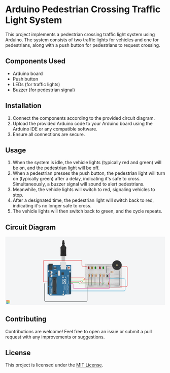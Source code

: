 # Arduino Pedestrian Crossing Traffic Light System

This project implements a pedestrian crossing traffic light system using Arduino. The system consists of two traffic lights for vehicles and one for pedestrians, along with a push button for pedestrians to request crossing.

## Components Used

- Arduino board
- Push button
- LEDs (for traffic lights)
- Buzzer (for pedestrian signal)

## Installation

1. Connect the components according to the provided circuit diagram.
2. Upload the provided Arduino code to your Arduino board using the Arduino IDE or any compatible software.
3. Ensure all connections are secure.

## Usage

1. When the system is idle, the vehicle lights (typically red and green) will be on, and the pedestrian light will be off.
2. When a pedestrian presses the push button, the pedestrian light will turn on (typically green) after a delay, indicating it's safe to cross. Simultaneously, a buzzer signal will sound to alert pedestrians.
3. Meanwhile, the vehicle lights will switch to red, signaling vehicles to stop.
4. After a designated time, the pedestrian light will switch back to red, indicating it's no longer safe to cross.
5. The vehicle lights will then switch back to green, and the cycle repeats.

## Circuit Diagram

![Circuit Diagram](images/circuit_diagram.png)

## Contributing

Contributions are welcome! Feel free to open an issue or submit a pull request with any improvements or suggestions.

## License

This project is licensed under the [MIT License](LICENSE).
